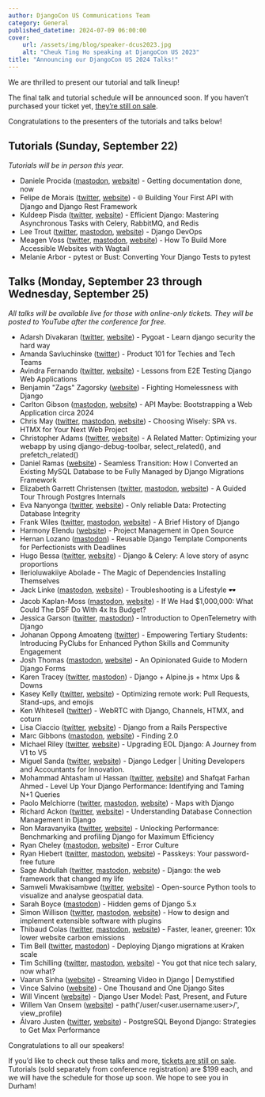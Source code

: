 ```yaml
---
author: DjangoCon US Communications Team
category: General
published_datetime: 2024-07-09 06:00:00
cover:
    url: /assets/img/blog/speaker-dcus2023.jpg
    alt: "Cheuk Ting Ho speaking at DjangoCon US 2023"
title: "Announcing our DjangoCon US 2024 Talks!"
---
```


We are thrilled to present our tutorial and talk lineup!

The final talk and tutorial schedule will be announced soon. If you haven’t purchased your ticket yet, [they’re still on sale]({{site.ticket_link}}).

Congratulations to the presenters of the tutorials and talks below!

## Tutorials (Sunday, September 22)

_Tutorials will be in person this year._

- Daniele Procida ([mastodon](https://mastodon.online/@EvilDMP), [website](https://vurt.org)) - Getting documentation done, now
- Felipe de Morais ([twitter](https://twitter.com/felipedemorais_), [website](https://felipedemorais.com.br/)) - 🌐 Building Your First API with Django and Django Rest Framework
- Kuldeep Pisda ([twitter](https://twitter.com/kdpisda), [website](https://kdpisda.in/)) - Efficient Django: Mastering Asynchronous Tasks with Celery, RabbitMQ, and Redis
- Lee Trout ([twitter](https://twitter.com/thecodewritesme), [mastodon](https://hachyderm.io/@leet), [website](http://leetrout.com)) - Django DevOps
- Meagen Voss ([twitter](https://twitter.com/meagenvoss), [mastodon](https://fosstodon.org/@vossisboss), [website](https://www.meagenvoss.com/)) - How To Build More Accessible Websites with Wagtail
- Melanie Arbor  - pytest or Bust: Converting Your Django Tests to pytest

## Talks (Monday, September 23 through Wednesday, September 25)

_All talks will be available live for those with online-only tickets. They will be posted to YouTube after the conference for free._

- Adarsh Divakaran ([twitter](https://twitter.com/adarshd905), [website](https://blog.adarshd.dev)) - Pygoat - Learn django security the hard way
- Amanda Savluchinske ([twitter](https://twitter.com/afsavluchinske)) - Product 101 for Techies and Tech Teams
- Avindra Fernando ([twitter](https://twitter.com/avindrafernando), [website](https://taprobaneconsulting.tech/)) - Lessons from E2E Testing Django Web Applications
- Benjamin "Zags" Zagorsky ([website](https://zagaran.com/)) - Fighting Homelessness with Django
- Carlton Gibson ([mastodon](https://fosstodon.org/@carlton), [website](https://noumenal.es)) - API Maybe: Bootstrapping a Web Application circa 2024
- Chris May ([twitter](https://twitter.com/_chrismay), [mastodon](https://fosstodon.org/@_chrismay), [website](https://everydaysuperpowers.dev)) - Choosing Wisely: SPA vs. HTMX for Your Next Web Project
- Christopher Adams ([twitter](https://twitter.com/adamsc64), [website](http://christopheradams.info)) - A Related Matter: Optimizing your webapp by using django-debug-toolbar, select_related(), and prefetch_related()
- Daniel Ramas ([website](http://www.github.com/Daniel-Ramas)) - Seamless Transition: How I Converted an Existing MySQL Database to be Fully Managed by Django Migrations Framework
- Elizabeth Garrett Christensen ([twitter](https://twitter.com/sqlliz), [mastodon](https://fosstodon.org/@sqlliz), [website](https://www.crunchydata.com/blog/author/elizabeth-christensen)) - A Guided Tour Through Postgres Internals
- Eva Nanyonga ([twitter](https://twitter.com/evananyonga), [website](https://www.linkedin.com/in/eva-nanyonga-143b6b33/)) - Only reliable Data: Protecting Database Integrity
- Frank Wiles ([twitter](https://twitter.com/fwiles), [mastodon](https://frankwiles.social/@frank), [website](https://www.revsys.com)) - A Brief History of Django
- Harmony Elendu ([website](https://medium.com/harmonyelendu/)) - Project Management in Open Source
- Hernan Lozano ([mastodon](https://fosstodon.org/@hernantz)) - Reusable Django Template Components for Perfectionists with Deadlines
- Hugo Bessa ([twitter](https://twitter.com/hugoabessa), [website](https://bessa.me)) - Django & Celery: A love story of async proportions
- Ilerioluwakiiye Abolade - The Magic of Dependencies Installing Themselves
- Jack Linke ([mastodon](https://social.jacklinke.com/@jack), [website](https://jacklinke.com/)) - Troubleshooting is a Lifestyle 🕶️
- Jacob Kaplan-Moss ([mastodon](https://jacobian.org/@jacob), [website](https://jacobian.org/)) - If We Had $1,000,000: What Could The DSF Do With 4x Its Budget?
- Jessica Garson ([twitter](https://twitter.com/jessicagarson), [mastodon](https://macaw.social/@jessicagarson)) - Introduction to OpenTelemetry with Django
- Johanan Oppong Amoateng ([twitter](https://twitter.com/johanan2001)) - Empowering Tertiary Students: Introducing PyClubs for Enhanced Python Skills and Community Engagement
- Josh Thomas ([mastodon](https://joshthomas.dev/@josh), [website](https://joshthomas.dev)) - An Opinionated Guide to Modern Django Forms
- Karen Tracey ([twitter](https://twitter.com/km_tracey), [mastodon](https://fosstodon.org/@kmtracey)) - Django + Alpine.js + htmx Ups & Downs
- Kasey Kelly ([twitter](https://twitter.com/kaseykelly), [website](https://lincolnloop.com/)) - Optimizing remote work: Pull Requests, Stand-ups, and emojis
- Ken Whitesell ([twitter](https://twitter.com/KenWhitesell)) - WebRTC with Django, Channels, HTMX, and coturn
- Lisa Ciaccio ([twitter](https://twitter.com/LisaChacho), [website](https://www.lisachacho.com)) - Django from a Rails Perspective
- Marc Gibbons ([mastodon](https://mastodon.social/@marcgibbons), [website](https://marcgibbons.com)) - Finding 2.0
- Michael Riley ([twitter](https://twitter.com/ErriteRikez), [website](https://michaelriley.dev)) - Upgrading EOL Django: A Journey from V1 to V5
- Miguel Sanda ([twitter](https://twitter.com/elarroba), [website](https://www.miguelsanda.com)) - Django Ledger | Uniting Developers and Accountants for Innovation.
- Mohammad Ahtasham ul Hassan ([twitter](https://twitter.com/Iht_Malik), [website](https://aht007.github.io/personal-portfolio/)) and Shafqat Farhan Ahmed  - Level Up Your Django Performance: Identifying and Taming N+1 Queries
- Paolo Melchiorre ([twitter](https://twitter.com/pauloxnet), [mastodon](https://fosstodon.org/@paulox), [website](https://www.paulox.net/)) - Maps with Django
- Richard Ackon ([twitter](https://twitter.com/esquire_gh), [website](https://www.linkedin.com/in/richardackon/)) - Understanding Database Connection Management in Django
- Ron Maravanyika ([twitter](https://twitter.com/ronn_zw), [website](https://ronnzw.github.io/)) - Unlocking Performance: Benchmarking and profiling Django for Maximum Efficiency
- Ryan Cheley ([mastodon](https://mastodon.social/@ryancheley), [website](https://www.ryancheley.com/)) - Error Culture
- Ryan Hiebert ([twitter](https://twitter.com/ryanhiebert), [mastodon](https://fosstodon.org/@ryanhiebert), [website](http://ryanhiebert.com)) - Passkeys: Your password-free future
- Sage Abdullah ([twitter](https://twitter.com/laymonage), [mastodon](https://fosstodon.org/@laymonage), [website](https://laymonage.com)) - Django: the web framework that changed my life
- Samweli Mwakisambwe ([twitter](https://twitter.com/SamweliTwesa), [website](https://samweli.github.io/)) - Open-source Python tools to visualize and analyse geospatial data.
- Sarah Boyce ([mastodon](https://mastodon.social/@sarahboyce)) - Hidden gems of Django 5.x
- Simon Willison ([twitter](https://twitter.com/simonw), [mastodon](https://simonwillison.net/@simon), [website](https://simonwillison.net/)) - How to design and implement extensible software with plugins
- Thibaud Colas ([twitter](https://twitter.com/thibaud_colas), [mastodon](https://fosstodon.org/@thibaudcolas), [website](https://thib.me/)) - Faster, leaner, greener: 10x lower website carbon emissions
- Tim Bell ([twitter](https://twitter.com/timb07), [mastodon](https://chaos.social/@timb07)) - Deploying Django migrations at Kraken scale
- Tim Schilling ([twitter](https://twitter.com/CodenameTim), [mastodon](https://fosstodon.org/@CodenameTim), [website](https://www.better-simple.com/)) - You got that nice tech salary, now what?
- Vaarun Sinha ([website](https://www.linkedin.com/in/vaarun-sinha-674114230/)) - Streaming Video in Django | Demystified
- Vince Salvino ([website](https://www.codered.cloud/)) - One Thousand and One Django Sites
- Will Vincent ([website](https://learndjango.com)) - Django User Model: Past, Present, and Future
- Willem Van Onsem ([website](https://www.django-antipatterns.com/)) - path('/user/&lt;user.username:user&gt;/', view_profile)
- Álvaro Justen ([twitter](https://twitter.com/turicas), [website](https://brasil.io/)) - PostgreSQL Beyond Django: Strategies to Get Max Performance

Congratulations to all our speakers!

If you’d like to check out these talks and more, [tickets are still on sale]({{site.ticket_link}}). Tutorials (sold separately from conference registration) are $199 each, and we will have the schedule for those up soon. We hope to see you in Durham!
